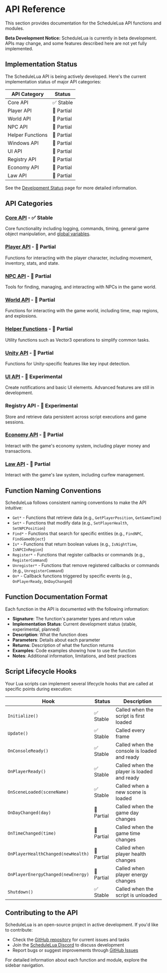 # API Reference

This section provides documentation for the ScheduleLua API functions and modules. 

<div class="custom-block warning">
  <p><strong>Beta Development Notice:</strong> ScheduleLua is currently in beta development. APIs may change, and some features described here are not yet fully implemented.</p>
</div>

## Implementation Status

The ScheduleLua API is being actively developed. Here's the current implementation status of major API categories:

| API Category | Status |
|--------------|--------|
| Core API | ✅ Stable |
| Player API | 🔄 Partial |
| World API | 🔄 Partial |
| NPC API | 🔄 Partial |
| Helper Functions | 🔄 Partial |
| Windows API | 🔄 Partial |
| UI API | 🔄 Partial |
| Registry API | 🔄 Partial |
| Economy API | 🔄 Partial |
| Law API | 🔄 Partial |

See the [Development Status](/guide/development-status) page for more detailed information.

## API Categories

### [Core API](./core/logging.md) - ✅ Stable
Core functionality including logging, commands, timing, general game object manipulation, and [global variables](./core/globals.md).

### [Player API](./player/) - 🔄 Partial
Functions for interacting with the player character, including movement, inventory, stats, and state.

### [NPC API](./npc/) - 🔄 Partial
Tools for finding, managing, and interacting with NPCs in the game world.

### [World API](./world/) - 🔄 Partial
Functions for interacting with the game world, including time, map regions, and explosions.

### [Helper Functions](./helper/) - 🔄 Partial
Utility functions such as Vector3 operations to simplify common tasks.

### [Unity API](./unity/) - 🔄 Partial
Functions for Unity-specific features like key input detection.

### [UI API](./ui/) - 🔄 Experimental
Create notifications and basic UI elements. Advanced features are still in development.

### Registry API - 🔄 Experimental
Store and retrieve data persistent across script executions and game sessions.

### [Economy API](./economy/) - 🔄 Partial
Interact with the game's economy system, including player money and transactions.

### [Law API](./law/) - 🔄 Partial
Interact with the game's law system, including curfew management.

## Function Naming Conventions

ScheduleLua follows consistent naming conventions to make the API intuitive:

- `Get*` - Functions that retrieve data (e.g., `GetPlayerPosition`, `GetGameTime`)
- `Set*` - Functions that modify data (e.g., `SetPlayerHealth`, `SetNPCPosition`)
- `Find*` - Functions that search for specific entities (e.g., `FindNPC`, `FindGameObject`)
- `Is*` - Functions that return boolean values (e.g., `IsNightTime`, `IsNPCInRegion`)
- `Register*` - Functions that register callbacks or commands (e.g., `RegisterCommand`)
- `Unregister*` - Functions that remove registered callbacks or commands (e.g., `UnregisterCommand`)
- `On*` - Callback functions triggered by specific events (e.g., `OnPlayerReady`, `OnDayChanged`)

## Function Documentation Format

Each function in the API is documented with the following information:

- **Signature**: The function's parameter types and return value
- **Implementation Status**: Current development status (stable, experimental, planned)
- **Description**: What the function does
- **Parameters**: Details about each parameter
- **Returns**: Description of what the function returns
- **Examples**: Code examples showing how to use the function
- **Notes**: Additional information, limitations, and best practices

## Script Lifecycle Hooks

Your Lua scripts can implement several lifecycle hooks that are called at specific points during execution:

| Hook | Status | Description |
|------|--------|-------------|
| `Initialize()` | ✅ Stable | Called when the script is first loaded |
| `Update()` | ✅ Stable | Called every frame |
| `OnConsoleReady()` | ✅ Stable | Called when the console is loaded and ready |
| `OnPlayerReady()` | ✅ Stable | Called when the player is loaded and ready |
| `OnSceneLoaded(sceneName)` | ✅ Stable | Called when a new scene is loaded |
| `OnDayChanged(day)` | 🔄 Partial | Called when the game day changes |
| `OnTimeChanged(time)` | 🔄 Partial | Called when the game time changes |
| `OnPlayerHealthChanged(newHealth)` | 🔄 Partial | Called when player health changes |
| `OnPlayerEnergyChanged(newEnergy)` | 🔄 Partial | Called when player energy changes |
| `Shutdown()` | ✅ Stable | Called when the script is unloaded |

## Contributing to the API

ScheduleLua is an open-source project in active development. If you'd like to contribute:

- Check the [GitHub repository](https://github.com/ScheduleLua/ScheduleLua-Framework) for current issues and tasks
- Join the [ScheduleLua Discord](https://discord.gg/Ab8snpEFDn) to discuss development
- Report bugs or suggest improvements through [GitHub Issues](https://github.com/ScheduleLua/ScheduleLua-Framework/issues)

For detailed information about each function and module, explore the sidebar navigation. 